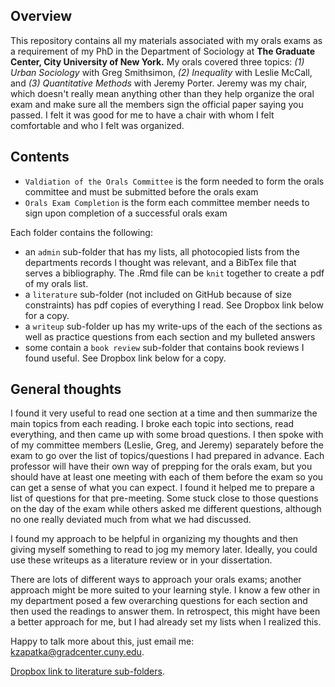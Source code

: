 Overview 
---

This repository contains all my materials associated with my orals exams as a requirement of my PhD in the Department of Sociology at **The Graduate Center, City University of New York.** My orals covered three topics: _(1) Urban Sociology_ with Greg Smithsimon, _(2) Inequality_ with Leslie McCall, and _(3) Quantitative Methods_ with Jeremy Porter. Jeremy was my chair, which doesn't really mean anything other than they help organize the oral exam and make sure all the members sign the official paper saying you passed. I felt it was good for me to have a chair with whom I felt comfortable and who I felt was organized. 


Contents
---

- `Valdiation of the Orals Committee` is the form needed to form the orals committee and must be submitted before the orals exam
- `Orals Exam Completion` is the form each committee member needs to sign upon completion of a successful orals exam

Each folder contains the following: 

- an `admin` sub-folder that has my lists, all photocopied lists from the departments records I thought was relevant, and a BibTex file that serves a bibliography. The .Rmd file can be `knit` together to create a pdf of my orals list. 
- a `literature` sub-folder (not included on GitHub because of size constraints) has pdf copies of everything I read. See Dropbox link below for a copy.
- a `writeup` sub-folder up has my write-ups of the each of the sections as well as practice questions from each section and my bulleted answers
- some contain a `book review` sub-folder that contains book reviews I found useful. See Dropbox link below for a copy.

General thoughts
---

I found it very useful to read one section at a time and then summarize the main topics from each reading. I broke each topic into sections, read everything, and then came up with some broad questions. I then spoke with of my committee members (Leslie, Greg, and Jeremy) separately before the exam to go over the list of topics/questions I had prepared in advance. Each professor will have their own way of prepping for the orals exam, but you should have at least one meeting with each of them before the exam so you can get a sense of what you can expect. I found it helped me to prepare a list of questions for that pre-meeting. Some stuck close to those questions on the day of the exam while others asked me different questions, although no one really deviated much from what we had discussed. 

I found my approach to be helpful in organizing my thoughts and then giving myself something to read to jog my memory later. Ideally, you could use these writeups as a literature review or in your dissertation. 

There are lots of different ways to approach your orals exams; another approach might be more suited to your learning style. I know a few other in my department posed a few overarching questions for each section and then used the readings to answer them. In retrospect, this might have been a better approach for me, but I had already set my lists when I realized this. 

Happy to talk more about this, just email me: kzapatka@gradcenter.cuny.edu.

[Dropbox link to literature sub-folders](https://www.dropbox.com/sh/oeklly3fgygzplf/AAAYBX6eZSDhzStECgaQp368a?dl=0).



